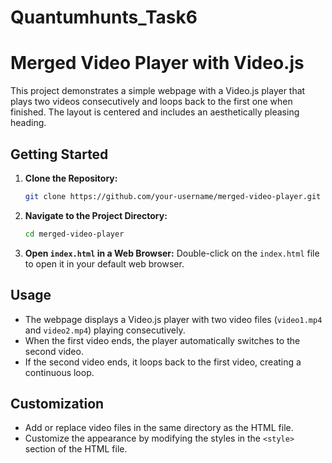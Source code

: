 # Quantumhunts_Task6

# Merged Video Player with Video.js

This project demonstrates a simple webpage with a Video.js player that plays two videos consecutively and loops back to the first one when finished. The layout is centered and includes an aesthetically pleasing heading.

## Getting Started

1. **Clone the Repository:**
   ```bash
   git clone https://github.com/your-username/merged-video-player.git
   ```

2. **Navigate to the Project Directory:**
   ```bash
   cd merged-video-player
   ```

3. **Open `index.html` in a Web Browser:**
   Double-click on the `index.html` file to open it in your default web browser.

## Usage

- The webpage displays a Video.js player with two video files (`video1.mp4` and `video2.mp4`) playing consecutively.
- When the first video ends, the player automatically switches to the second video.
- If the second video ends, it loops back to the first video, creating a continuous loop.

## Customization

- Add or replace video files in the same directory as the HTML file.
- Customize the appearance by modifying the styles in the `<style>` section of the HTML file.
